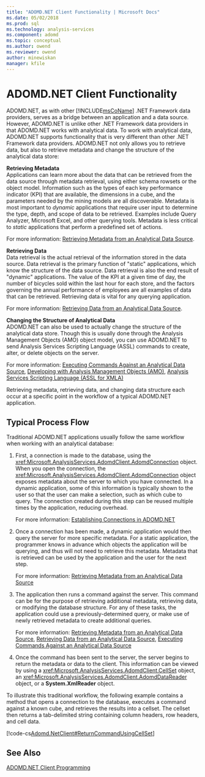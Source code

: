 ```yaml
---
title: "ADOMD.NET Client Functionality | Microsoft Docs"
ms.date: 05/02/2018
ms.prod: sql
ms.technology: analysis-services
ms.component: adomd
ms.topic: conceptual
ms.author: owend
ms.reviewer: owend
author: minewiskan
manager: kfile
---
```

# ADOMD.NET Client Functionality
  ADOMD.NET, as with other [!INCLUDE[msCoName](../../includes/msconame-md.md)] .NET Framework data providers, serves as a bridge between an application and a data source. However, ADOMD.NET is unlike other .NET Framework data providers in that ADOMD.NET works with analytical data. To work with analytical data, ADOMD.NET supports functionality that is very different than other .NET Framework data providers. ADOMD.NET not only allows you to retrieve data, but also to retrieve metadata and change the structure of the analytical data store:  
  
 **Retrieving Metadata**  
 Applications can learn more about the data that can be retrieved from the data source through metadata retrieval, using either schema rowsets or the object model. Information such as the types of each key performance indicator (KPI) that are available, the dimensions in a cube, and the parameters needed by the mining models are all discoverable. Metadata is most important to *dynamic* applications that require user input to determine the type, depth, and scope of data to be retrieved. Examples include Query Analyzer, Microsoft Excel, and other querying tools. Metadata is less critical to *static* applications that perform a predefined set of actions.  
  
 For more information: [Retrieving Metadata from an Analytical Data Source](../../analysis-services/multidimensional-models-adomd-net-client/retrieving-metadata-from-an-analytical-data-source.md).  
  
 **Retrieving Data**  
 Data retrieval is the actual retrieval of the information stored in the data source. Data retrieval is the primary function of "static" applications, which know the structure of the data source. Data retrieval is also the end result of "dynamic" applications. The value of the KPI at a given time of day, the number of bicycles sold within the last hour for each store, and the factors governing the annual performance of employees are all examples of data that can be retrieved. Retrieving data is vital for any querying application.  
  
 For more information: [Retrieving Data from an Analytical Data Source](../../analysis-services/multidimensional-models-adomd-net-client/retrieving-data-from-an-analytical-data-source.md).  
  
 **Changing the Structure of Analytical Data**  
 ADOMD.NET can also be used to actually change the structure of the analytical data store. Though this is usually done through the Analysis Management Objects (AMO) object model, you can use ADOMD.NET to send Analysis Services Scripting Language (ASSL) commands to create, alter, or delete objects on the server.  
  
 For more information: [Executing Commands Against an Analytical Data Source](../../analysis-services/multidimensional-models-adomd-net-client/executing-commands-against-an-analytical-data-source.md), [Developing with Analysis Management Objects &#40;AMO&#41;](../../analysis-services/multidimensional-models/analysis-management-objects/developing-with-analysis-management-objects-amo.md), [Analysis Services Scripting Language &#40;ASSL for XMLA&#41;](../../analysis-services/scripting/analysis-services-scripting-language-assl-for-xmla.md)  
  
 Retrieving metadata, retrieving data, and changing data structure each occur at a specific point in the workflow of a typical ADOMD.NET application.  
  
## Typical Process Flow  
 Traditional ADOMD.NET applications usually follow the same workflow when working with an analytical database:  
  
1.  First, a connection is made to the database, using the <xref:Microsoft.AnalysisServices.AdomdClient.AdomdConnection> object. When you open the connection, the <xref:Microsoft.AnalysisServices.AdomdClient.AdomdConnection> object exposes metadata about the server to which you have connected. In a dynamic application, some of this information is typically shown to the user so that the user can make a selection, such as which cube to query. The connection created during this step can be reused multiple times by the application, reducing overhead.  
  
     For more information: [Establishing Connections in ADOMD.NET](../../analysis-services/multidimensional-models-adomd-net-client/connections-in-adomd-net.md)  
  
2.  Once a connection has been made, a dynamic application would then query the server for more specific metadata. For a static application, the programmer knows in advance which objects the application will be querying, and thus will not need to retrieve this metadata. Metadata that is retrieved can be used by the application and the user for the next step.  
  
     For more information: [Retrieving Metadata from an Analytical Data Source](../../analysis-services/multidimensional-models-adomd-net-client/retrieving-metadata-from-an-analytical-data-source.md)  
  
3.  The application then runs a command against the server. This command can be for the purpose of retrieving additional metadata, retrieving data, or modifying the database structure. For any of these tasks, the application could use a previously-determined query, or make use of newly retrieved metadata to create additional queries.  
  
     For more information: [Retrieving Metadata from an Analytical Data Source](../../analysis-services/multidimensional-models-adomd-net-client/retrieving-metadata-from-an-analytical-data-source.md), [Retrieving Data from an Analytical Data Source](../../analysis-services/multidimensional-models-adomd-net-client/retrieving-data-from-an-analytical-data-source.md), [Executing Commands Against an Analytical Data Source](../../analysis-services/multidimensional-models-adomd-net-client/executing-commands-against-an-analytical-data-source.md)  
  
4.  Once the command has been sent to the server, the server begins to return the metadata or data to the client. This information can be viewed by using a <xref:Microsoft.AnalysisServices.AdomdClient.CellSet> object, an <xref:Microsoft.AnalysisServices.AdomdClient.AdomdDataReader> object, or a **System.XmlReader** object.  
  
 To illustrate this traditional workflow, the following example contains a method that opens a connection to the database, executes a command against a known cube, and retrieves the results into a cellset. The cellset then returns a tab-delimited string containing column headers, row headers, and cell data.  
  
 [!code-cs[Adomd.NetClient#ReturnCommandUsingCellSet](../../analysis-services/multidimensional-models-adomd-net-client/codesnippet/csharp/adomd-net-client-functio_1.cs)]  
  
## See Also  
 [ADOMD.NET Client Programming](../../analysis-services/multidimensional-models-adomd-net-client/adomd-net-client-programming.md)  
  
  
